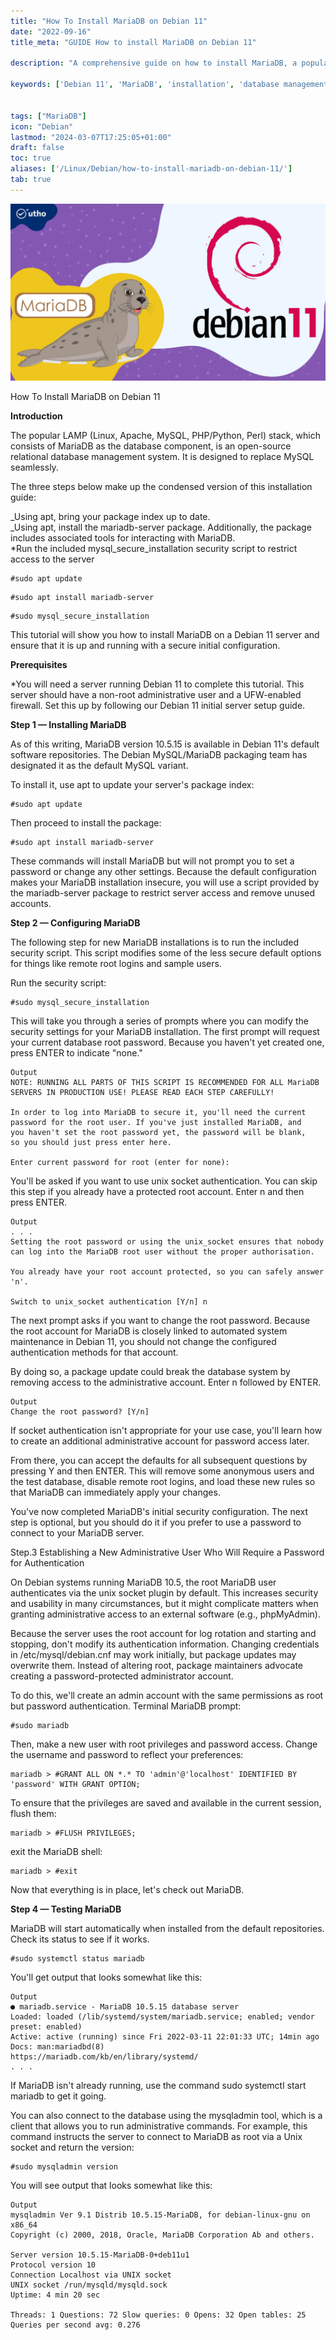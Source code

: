 ```yaml
---
title: "How To Install MariaDB on Debian 11"
date: "2022-09-16"
title_meta: "GUIDE How to install MariaDB on Debian 11"

description: "A comprehensive guide on how to install MariaDB, a popular open-source relational database system, on Debian 11."

keywords: ['Debian 11', 'MariaDB', 'installation', 'database management', 'SQL', 'Linux']


tags: ["MariaDB"]
icon: "Debian"
lastmod: "2024-03-07T17:25:05+01:00"
draft: false
toc: true
aliases: ['/Linux/Debian/how-to-install-mariadb-on-debian-11/']
tab: true
---
```


![](images/How-To-Install-MariaDB-on-Debian-11_utho.jpg)

How To Install MariaDB on Debian 11

**Introduction**

The popular LAMP (Linux, Apache, MySQL, PHP/Python, Perl) stack, which consists of MariaDB as the database component, is an open-source relational database management system. It is designed to replace MySQL seamlessly.

The three steps below make up the condensed version of this installation guide:

_Using apt, bring your package index up to date.  
_Using apt, install the mariadb-server package. Additionally, the package includes associated tools for interacting with MariaDB.  
\*Run the included mysql\_secure\_installation security script to restrict access to the server

```
#sudo apt update
```  
```
#sudo apt install mariadb-server
```  
```
#sudo mysql_secure_installation
```

This tutorial will show you how to install MariaDB on a Debian 11 server and ensure that it is up and running with a secure initial configuration.

**Prerequisites**

\*You will need a server running Debian 11 to complete this tutorial. This server should have a non-root administrative user and a UFW-enabled firewall. Set this up by following our Debian 11 initial server setup guide.

**Step 1 — Installing MariaDB**

As of this writing, MariaDB version 10.5.15 is available in Debian 11's default software repositories. The Debian MySQL/MariaDB packaging team has designated it as the default MySQL variant.

To install it, use apt to update your server's package index:

```
#sudo apt update
```

Then proceed to install the package:

```
#sudo apt install mariadb-server
```

These commands will install MariaDB but will not prompt you to set a password or change any other settings. Because the default configuration makes your MariaDB installation insecure, you will use a script provided by the mariadb-server package to restrict server access and remove unused accounts.

**Step 2 — Configuring MariaDB**

The following step for new MariaDB installations is to run the included security script. This script modifies some of the less secure default options for things like remote root logins and sample users.

Run the security script:

```
#sudo mysql_secure_installation
```

This will take you through a series of prompts where you can modify the security settings for your MariaDB installation. The first prompt will request your current database root password. Because you haven't yet created one, press ENTER to indicate "none."

```
Output  
NOTE: RUNNING ALL PARTS OF THIS SCRIPT IS RECOMMENDED FOR ALL MariaDB  
SERVERS IN PRODUCTION USE! PLEASE READ EACH STEP CAREFULLY!

In order to log into MariaDB to secure it, you'll need the current  
password for the root user. If you've just installed MariaDB, and  
you haven't set the root password yet, the password will be blank,  
so you should just press enter here.

Enter current password for root (enter for none):
```

You'll be asked if you want to use unix socket authentication. You can skip this step if you already have a protected root account. Enter n and then press ENTER.

```
Output  
. . .  
Setting the root password or using the unix_socket ensures that nobody  
can log into the MariaDB root user without the proper authorisation.

You already have your root account protected, so you can safely answer 'n'.

Switch to unix_socket authentication [Y/n] n
```

The next prompt asks if you want to change the root password. Because the root account for MariaDB is closely linked to automated system maintenance in Debian 11, you should not change the configured authentication methods for that account.

By doing so, a package update could break the database system by removing access to the administrative account. Enter n followed by ENTER.

```
Output  
Change the root password? [Y/n]
```

If socket authentication isn't appropriate for your use case, you'll learn how to create an additional administrative account for password access later.

From there, you can accept the defaults for all subsequent questions by pressing Y and then ENTER. This will remove some anonymous users and the test database, disable remote root logins, and load these new rules so that MariaDB can immediately apply your changes.

You've now completed MariaDB's initial security configuration. The next step is optional, but you should do it if you prefer to use a password to connect to your MariaDB server.

Step.3 Establishing a New Administrative User Who Will Require a Password for Authentication

On Debian systems running MariaDB 10.5, the root MariaDB user authenticates via the unix socket plugin by default. This increases security and usability in many circumstances, but it might complicate matters when granting administrative access to an external software (e.g., phpMyAdmin).

Because the server uses the root account for log rotation and starting and stopping, don't modify its authentication information. Changing credentials in /etc/mysql/debian.cnf may work initially, but package updates may overwrite them. Instead of altering root, package maintainers advocate creating a password-protected administrator account.

To do this, we'll create an admin account with the same permissions as root but password authentication. Terminal MariaDB prompt:

```
#sudo mariadb
```

Then, make a new user with root privileges and password access. Change the username and password to reflect your preferences:

```
mariadb > #GRANT ALL ON *.* TO 'admin'@'localhost' IDENTIFIED BY 'password' WITH GRANT OPTION;
```

To ensure that the privileges are saved and available in the current session, flush them:

```
mariadb > #FLUSH PRIVILEGES;
```

exit the MariaDB shell:

```
mariadb > #exit
```

Now that everything is in place, let's check out MariaDB.

**Step 4 — Testing MariaDB**

MariaDB will start automatically when installed from the default repositories. Check its status to see if it works.

```
#sudo systemctl status mariadb
```

You'll get output that looks somewhat like this:

```
Output  
● mariadb.service - MariaDB 10.5.15 database server  
Loaded: loaded (/lib/systemd/system/mariadb.service; enabled; vendor preset: enabled)  
Active: active (running) since Fri 2022-03-11 22:01:33 UTC; 14min ago  
Docs: man:mariadbd(8)  
https://mariadb.com/kb/en/library/systemd/  
. . .
```

If MariaDB isn't already running, use the command sudo systemctl start mariadb to get it going.

You can also connect to the database using the mysqladmin tool, which is a client that allows you to run administrative commands. For example, this command instructs the server to connect to MariaDB as root via a Unix socket and return the version:

```
#sudo mysqladmin version
```

You will see output that looks somewhat like this:

```
Output  
mysqladmin Ver 9.1 Distrib 10.5.15-MariaDB, for debian-linux-gnu on x86_64  
Copyright (c) 2000, 2018, Oracle, MariaDB Corporation Ab and others.

Server version 10.5.15-MariaDB-0+deb11u1  
Protocol version 10  
Connection Localhost via UNIX socket  
UNIX socket /run/mysqld/mysqld.sock  
Uptime: 4 min 20 sec

Threads: 1 Questions: 72 Slow queries: 0 Opens: 32 Open tables: 25 Queries per second avg: 0.276
```
